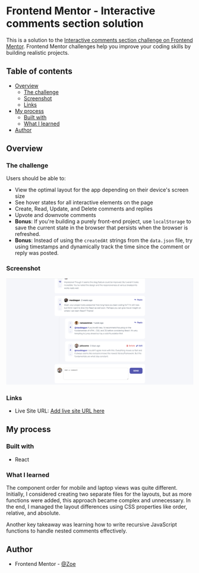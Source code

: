 # Frontend Mentor - Interactive comments section solution

This is a solution to the [Interactive comments section challenge on Frontend Mentor](https://www.frontendmentor.io/challenges/interactive-comments-section-iG1RugEG9). Frontend Mentor challenges help you improve your coding skills by building realistic projects.

## Table of contents

- [Overview](#overview)
  - [The challenge](#the-challenge)
  - [Screenshot](#screenshot)
  - [Links](#links)
- [My process](#my-process)
  - [Built with](#built-with)
  - [What I learned](#what-i-learned)
- [Author](#author)

## Overview

### The challenge

Users should be able to:

- View the optimal layout for the app depending on their device's screen size
- See hover states for all interactive elements on the page
- Create, Read, Update, and Delete comments and replies
- Upvote and downvote comments
- **Bonus**: If you're building a purely front-end project, use `localStorage` to save the current state in the browser that persists when the browser is refreshed.
- **Bonus**: Instead of using the `createdAt` strings from the `data.json` file, try using timestamps and dynamically track the time since the comment or reply was posted.

### Screenshot

![](./screenShot.png)

### Links

- Live Site URL: [Add live site URL here](https://frontend-mentor-qcjr.vercel.app/)

## My process

### Built with

- React

### What I learned

The component order for mobile and laptop views was quite different. Initially, I considered creating two separate files for the layouts, but as more functions were added, this approach became complex and unnecessary. In the end, I managed the layout differences using CSS properties like order, relative, and absolute.

Another key takeaway was learning how to write recursive JavaScript functions to handle nested comments effectively.

## Author

- Frontend Mentor - [@Zoe](https://www.frontendmentor.io/profile/ZoeLong98)
